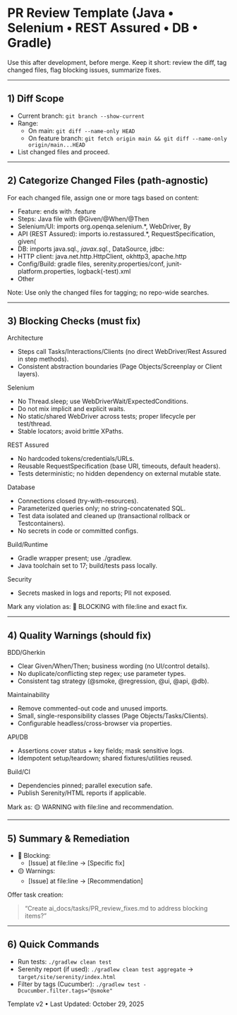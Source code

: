# PR Review Template (Java • Selenium • REST Assured • DB • Gradle)

Use this after development, before merge. Keep it short: review the diff, tag changed files, flag blocking issues, summarize fixes.

---

## 1) Diff Scope

- Current branch: `git branch --show-current`
- Range:
  - On main: `git diff --name-only HEAD`
  - On feature branch: `git fetch origin main && git diff --name-only origin/main...HEAD`
- List changed files and proceed.

---

## 2) Categorize Changed Files (path-agnostic)

For each changed file, assign one or more tags based on content:
- Feature: ends with .feature
- Steps: Java file with @Given/@When/@Then
- Selenium/UI: imports org.openqa.selenium.*, WebDriver, By
- API (REST Assured): imports io.restassured.*, RequestSpecification, given(
- DB: imports java.sql.*, javax.sql.*, DataSource, jdbc:
- HTTP client: java.net.http.HttpClient, okhttp3, apache.http
- Config/Build: gradle files, serenity.properties/conf, junit-platform.properties, logback(-test).xml
- Other

Note: Use only the changed files for tagging; no repo-wide searches.

---

## 3) Blocking Checks (must fix)

Architecture
- Steps call Tasks/Interactions/Clients (no direct WebDriver/Rest Assured in step methods).
- Consistent abstraction boundaries (Page Objects/Screenplay or Client layers).

Selenium
- No Thread.sleep; use WebDriverWait/ExpectedConditions.
- Do not mix implicit and explicit waits.
- No static/shared WebDriver across tests; proper lifecycle per test/thread.
- Stable locators; avoid brittle XPaths.

REST Assured
- No hardcoded tokens/credentials/URLs.
- Reusable RequestSpecification (base URI, timeouts, default headers).
- Tests deterministic; no hidden dependency on external mutable state.

Database
- Connections closed (try-with-resources).
- Parameterized queries only; no string-concatenated SQL.
- Test data isolated and cleaned up (transactional rollback or Testcontainers).
- No secrets in code or committed configs.

Build/Runtime
- Gradle wrapper present; use ./gradlew.
- Java toolchain set to 17; build/tests pass locally.

Security
- Secrets masked in logs and reports; PII not exposed.

Mark any violation as: 🔴 BLOCKING with file:line and exact fix.

---

## 4) Quality Warnings (should fix)

BDD/Gherkin
- Clear Given/When/Then; business wording (no UI/control details).
- No duplicate/conflicting step regex; use parameter types.
- Consistent tag strategy (@smoke, @regression, @ui, @api, @db).

Maintainability
- Remove commented-out code and unused imports.
- Small, single-responsibility classes (Page Objects/Tasks/Clients).
- Configurable headless/cross-browser via properties.

API/DB
- Assertions cover status + key fields; mask sensitive logs.
- Idempotent setup/teardown; shared fixtures/utilities reused.

Build/CI
- Dependencies pinned; parallel execution safe.
- Publish Serenity/HTML reports if applicable.

Mark as: 🟡 WARNING with file:line and recommendation.

---

## 5) Summary & Remediation

- 🔴 Blocking:
  - [Issue] at file:line → [Specific fix]
- 🟡 Warnings:
  - [Issue] at file:line → [Recommendation]

Offer task creation:
> “Create ai_docs/tasks/PR_review_fixes.md to address blocking items?”

---

## 6) Quick Commands

- Run tests: `./gradlew clean test`
- Serenity report (if used): `./gradlew clean test aggregate` → `target/site/serenity/index.html`
- Filter by tags (Cucumber): `./gradlew test -Dcucumber.filter.tags="@smoke"`

Template v2 • Last Updated: October 29, 2025